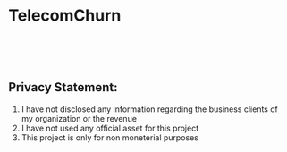 # TelecomChurn

<br><br><br>
## Privacy Statement: 
1. I have not disclosed any information regarding the business clients of my organization or the revenue 
2. I have not used any official asset for this project
3. This project is only for non moneterial purposes
